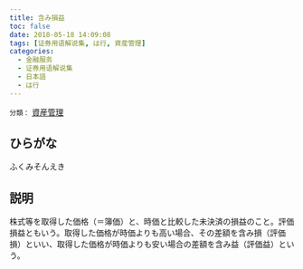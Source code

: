```yaml
---
title: 含み損益
toc: false
date: 2018-05-18 14:09:08
tags: [证券用语解说集, は行, 資産管理]
categories:
  - 金融服务
  - 证券用语解说集
  - 日本語
  - は行
---
```


`分類：` [資産管理](/tags/資産管理/)

## ひらがな

ふくみそんえき

## 説明

株式等を取得した価格（＝簿価）と、時価と比較した未決済の損益のこと。評価損益ともいう。取得した価格が時価よりも高い場合、その差額を含み損（評価損）といい、取得した価格が時価よりも安い場合の差額を含み益（評価益）という。
